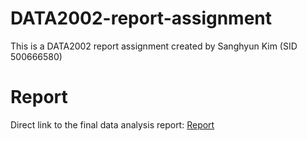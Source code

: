 # DATA2002-report-assignment
This is a DATA2002 report assignment created by Sanghyun Kim (SID 500666580)

# Report
Direct link to the final data analysis report: [Report](https://sanghyunkim1.github.io/DATA2002-report-assignment/data2002_report.html)
